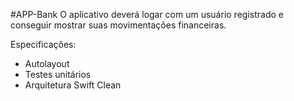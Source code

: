 #APP-Bank
O aplicativo deverá logar com um usuário registrado e conseguir mostrar suas movimentações financeiras.


Especificações:

* Autolayout
* Testes unitários
* Arquitetura Swift Clean 

